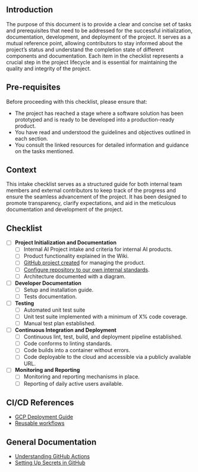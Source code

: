 ## Introduction

The purpose of this document is to provide a clear and concise set of tasks and
prerequisites that need to be addressed for the successful initialization,
documentation, development, and deployment of the project. It serves as a mutual
reference point, allowing contributors to stay informed about the project’s
status and understand the completion state of different components and
documentation. Each item in the checklist represents a crucial step in the
project lifecycle and is essential for maintaining the quality and integrity
of the project.

## Pre-requisites

Before proceeding with this checklist, please ensure that:

- The project has reached a stage where a software solution has been prototyped
and is ready to be developed into a production-ready product.
- You have read and understood the guidelines and objectives outlined in each
section.
- You consult the linked resources for detailed information and guidance on
the tasks mentioned.

## Context

This intake checklist serves as a structured guide for both internal
team members and external contributors to keep track of the progress and ensure
the seamless advancement of the project. It has been designed to promote
transparency, clarify expectations, and aid in the meticulous documentation
and development of the project.

## Checklist

- [ ] **Project Initialization and Documentation**
  - [ ] Internal AI Project intake and criteria for internal AI products.
  - [ ] Product functionality explained in the Wiki.
  - [ ] [GitHub project created](https://github.com/orgs/ai-cfia/projects) for managing the product.
  - [ ] [Configure repository to our own internal standards](https://github.com/ai-cfia/devops/blob/main/github-repository-creation-guide.md).
  - [ ] Architecture documented with a diagram.

- [ ] **Developer Documentation**
  - [ ] Setup and installation guide.
  - [ ] Tests documentation.

- [ ] **Testing**
  - [ ] Automated unit test suite
  - [ ] Unit test suite implemented with a minimum of X% code coverage.
  - [ ]  Manual test plan established.

- [ ] **Continuous Integration and Deployment**
  - [ ] Continuous lint, test, build, and deployment pipeline established.
  - [ ] Code conforms to linting standards.
  - [ ] Code builds into a container without errors.
  - [ ] Code deployable to the cloud and accessible via a publicly available URL.

- [ ] **Monitoring and Reporting**
  - [ ] Monitoring and reporting mechanisms in place.
  - [ ] Reporting of daily active users available.

## CI/CD References

- [GCP Deployment Guide](https://github.com/ai-cfia/devops/blob/main/gcp-setup-script/gcp-project-setup-guide.md)
- [Reusable workflows](https://github.com/ai-cfia/github-workflows/tree/main)

## General Documentation

- [Understanding GitHub Actions](https://docs.github.com/fr/actions/learn-github-actions/understanding-github-actions)
- [Setting Up Secrets in GitHub](https://docs.github.com/fr/actions/security-guides/using-secrets-in-github-actions)
